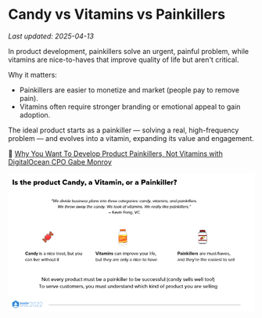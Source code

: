 # Candy vs Vitamins vs Painkillers

_Last updated: 2025-04-13_

In product development, painkillers solve an urgent, painful problem, while vitamins are nice-to-haves that improve quality of life but aren't critical.

Why it matters:
- Painkillers are easier to monetize and market (people pay to remove pain).
- Vitamins often require stronger branding or emotional appeal to gain adoption.

The ideal product starts as a painkiller — solving a real, high-frequency problem — and evolves into a vitamin, expanding its value and engagement.

🔗 [Why You Want To Develop Product Painkillers, Not Vitamins with DigitalOcean CPO Gabe Monroy](https://www.saastr.com/why-you-want-to-develop-product-painkillers-not-vitamins-with-digitalocean-cpo-gabe-monroy-pod-633-video/#:~:text=buy%20it.%20Why%3F-,Candy%2C%20Vitamins%2C%20and%20Painkillers,-Kevin%20Fong%2C%20a)  

![Painkillers vs. Vitamins](../../images/candy_vitamin_painkiller.png)